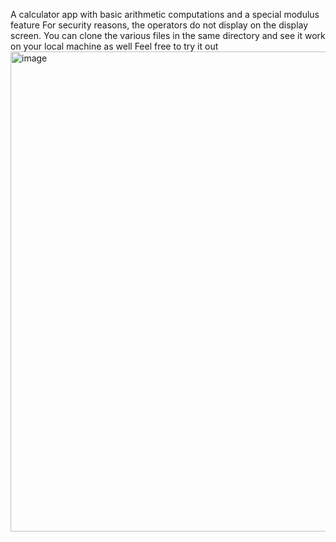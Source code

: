 A calculator app with basic arithmetic computations and a special modulus feature
For security reasons, the operators do not display on the display screen.
You can clone the various files in the same directory and see it work on your local machine as well
Feel free to try it out
<img width="1366" height="768" alt="image" src="https://github.com/user-attachments/assets/626eabf8-c443-4caf-81ec-1221390c60b2" />
